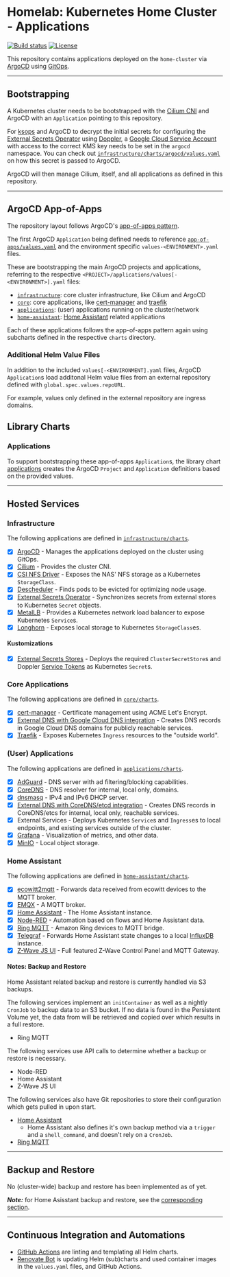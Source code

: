 # Homelab: Kubernetes Home Cluster - Applications

[![Build status](https://img.shields.io/github/actions/workflow/status/muhlba91/homelab-kubernetes-home-applications/pipeline.yml?style=for-the-badge)](https://github.com/muhlba91/homelab-kubernetes-home-applications/actions/workflows/pipeline.yml)
[![License](https://img.shields.io/github/license/muhlba91/homelab-kubernetes-home-applications?style=for-the-badge)](LICENSE.md)

This repository contains applications deployed on the `home-cluster` via [ArgoCD](https://argo-cd.readthedocs.io/en/stable/) using [GitOps](https://opengitops.dev).

---

## Bootstrapping

A Kubernetes cluster needs to be bootstrapped with the [Cilium CNI](https://cilium.io) and ArgoCD with an `Application` pointing to this repository.

For [ksops](https://github.com/viaduct-ai/kustomize-sops) and ArgoCD to decrypt the initial secrets for configuring the [External Secrets Operator](http://external-secrets.io) using [Doppler](http://doppler.com), a [Google Cloud Service Account](https://cloud.google.com/docs/authentication#service-accounts) with access to the correct KMS key needs to be set in the `argocd` namespace. You can check out [`infrastructure/charts/argocd/values.yaml`](infrastructure/charts/argocd/values.yaml) on how this secret is passed to ArgoCD.

ArgoCD will then manage Cilium, itself, and all applications as defined in this repository.

---

## ArgoCD App-of-Apps

The repository layout follows ArgoCD's [app-of-apps pattern](https://argo-cd.readthedocs.io/en/stable/operator-manual/cluster-bootstrapping/).

The first ArgoCD `Application` being defined needs to reference [`app-of-apps/values.yaml`](app-of-apps/values.yaml) and the environment specific `values-<ENVIRONMENT>.yaml` files.

These are bootstrapping the main ArgoCD projects and applications, referring to the respective `<PROJECT>/applications/values[-<ENVIRONMENT>].yaml` files:

- [`infrastructure`](#infrastructure): core cluster infrastructure, like Cilium and ArgoCD
- [`core`](#core-applications): core applications, like [cert-manager](http://cert-manager.io) and [traefik](https://traefik.io)
- [`applications`](#user-applications): (user) applications running on the cluster/network
- [`home-assistant`](#home-assistant): [Home Assistant](http://home-assistant.io) related applications

Each of these applications follows the app-of-apps pattern again using subcharts defined in the respective `charts` directory.

### Additional Helm Value Files

In addition to the included `values[-<ENVIRONMENT].yaml` files, ArgoCD `Application`s load additonal Helm value files from an external repository defined with `global.spec.values.repoURL`.

For example, values only defined in the external repository are ingress domains.

## Library Charts

### Applications

To support bootstrapping these app-of-apps `Application`s, the library chart [applications](library/charts/applications) creates the ArgoCD `Project` and `Application` definitions based on the provided values.

---

## Hosted Services

### Infrastructure

The following applications are defined in [`infrastructure/charts`](infrastructure/charts).

- [x] [ArgoCD](https://argo-cd.readthedocs.io/en/stable/) - Manages the applications deployed on the cluster using GitOps.
- [x] [Cilium](https://cilium.io) - Provides the cluster CNI.
- [x] [CSI NFS Driver](https://github.com/kubernetes-csi/csi-driver-nfs/tree/master) - Exposes the NAS' NFS storage as a Kubernetes `StorageClass`.
- [x] [Descheduler](https://github.com/kubernetes-sigs/descheduler) - Finds pods to be evicted for optimizing node usage.
- [x] [External Secrets Operator](http://external-secrets.io) - Synchronizes secrets from external stores to Kubernetes `Secret` objects.
- [x] [MetalLB](https://metallb.universe.tf) - Provides a Kubernetes network load balancer to expose Kubernetes `Service`s.
- [x] [Longhorn](https://longhorn.io) - Exposes local storage to Kubernetes `StorageClass`es.

#### Kustomizations

- [x] [External Secrets Stores](infrastructure/kustomizations/external-secrets-stores) - Deploys the required `ClusterSecretStore`s and Doppler [Service Tokens](https://docs.doppler.com/docs/service-tokens) as Kubernetes `Secret`s.

### Core Applications

The following applications are defined in [`core/charts`](core/charts).

- [x] [cert-manager](https://cert-manager.io) - Certificate management using ACME Let's Encrypt.
- [x] [External DNS with Google Cloud DNS integration](https://github.com/kubernetes-sigs/external-dns) - Creates DNS records in Google Cloud DNS domains for publicly reachable services.
- [x] [Traefik](https://traefik.io) - Exposes Kubernetes `Ingress` resources to the "outside world".

### (User) Applications

The following applications are defined in [`applications/charts`](applications/charts).

- [x] [AdGuard](https://adguard.com/en/adguard-home/overview.html) - DNS server with ad filtering/blocking capabilities.
- [x] [CoreDNS](https://coredns.io) - DNS resolver for internal, local only, domains.
- [x] [dnsmasq](https://thekelleys.org.uk/dnsmasq/doc.html) - IPv4 and IPv6 DHCP server.
- [x] [External DNS with CoreDNS/etcd integration](https://github.com/kubernetes-sigs/external-dns) - Creates DNS records in CoreDNS/etcs for internal, local only, reachable services.
- [x] External Services - Deploys Kubernetes `Service`s and `Ingress`es to local endpoints, and existing services outside of the cluster.
- [x] [Grafana](http://grafana.com) - Visualization of metrics, and other data.
- [x] [MinIO](https://min.io) - Local object storage.

### Home Assistant

The following applications are defined in [`home-assistant/charts`](home-assistant/charts).

- [x] [ecowitt2mqtt](https://github.com/bachya/ecowitt2mqtt) - Forwards data received from ecowitt devices to the MQTT broker.
- [x] [EMQX](https://www.emqx.io) - A MQTT broker.
- [x] [Home Assistant](https://home-assistant.io) - The Home Assistant instance.
- [x] [Node-RED](https://nodered.org) - Automation based on flows and Home Assistant data.
- [x] [Ring MQTT](https://github.com/tsightler/ring-mqtt) - Amazon Ring devices to MQTT bridge.
- [x] [Telegraf](https://www.influxdata.com/time-series-platform/telegraf/) - Forwards Home Assistant state changes to a local [InfluxDB](https://www.influxdata.com) instance.
- [x] [Z-Wave JS UI](https://github.com/zwave-js/zwave-js-ui) - Full featured Z-Wave Control Panel and MQTT Gateway.

#### Notes: Backup and Restore

Home Assistant related backup and restore is currently handled via S3 backups.

The following services implement an `initContainer` as well as a nightly `CronJob` to backup data to an S3 bucket. If no data is found in the Persistent Volume yet, the data from will be retrieved and copied over which results in a full restore.

- Ring MQTT

The following services use API calls to determine whether a backup or restore is necessary.

- Node-RED
- Home Assistant
- Z-Wave JS UI

The following services also have Git repositories to store their configuration which gets pulled in upon start.

- [Home Assistant](https://github.com/muhlba91/homelab-home-assistant-configuration)
  - Home Assistant also defines it's own backup method via a `trigger` and a `shell_command`, and doesn't rely on a `CronJob`.
- [Ring MQTT](https://github.com/muhlba91/homelab-ring-mqtt-configuration)

---

## Backup and Restore

No (cluster-wide) backup and restore has been implemented as of yet.

***Note:*** for Home Asisstant backup and restore, see the [corresponding section](#notes-backup-and-restore).

---

## Continuous Integration and Automations

- [GitHub Actions](https://docs.github.com/en/actions) are linting and templating all Helm charts.
- [Renovate Bot](https://github.com/renovatebot/renovate) is updating Helm (sub)charts and used container images in the `values.yaml` files, and GitHub Actions.
